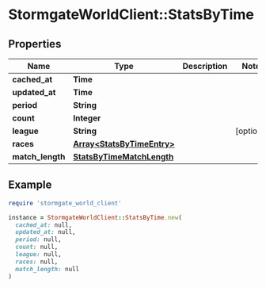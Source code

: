 # StormgateWorldClient::StatsByTime

## Properties

| Name | Type | Description | Notes |
| ---- | ---- | ----------- | ----- |
| **cached_at** | **Time** |  |  |
| **updated_at** | **Time** |  |  |
| **period** | **String** |  |  |
| **count** | **Integer** |  |  |
| **league** | **String** |  | [optional] |
| **races** | [**Array&lt;StatsByTimeEntry&gt;**](StatsByTimeEntry.md) |  |  |
| **match_length** | [**StatsByTimeMatchLength**](StatsByTimeMatchLength.md) |  |  |

## Example

```ruby
require 'stormgate_world_client'

instance = StormgateWorldClient::StatsByTime.new(
  cached_at: null,
  updated_at: null,
  period: null,
  count: null,
  league: null,
  races: null,
  match_length: null
)
```

